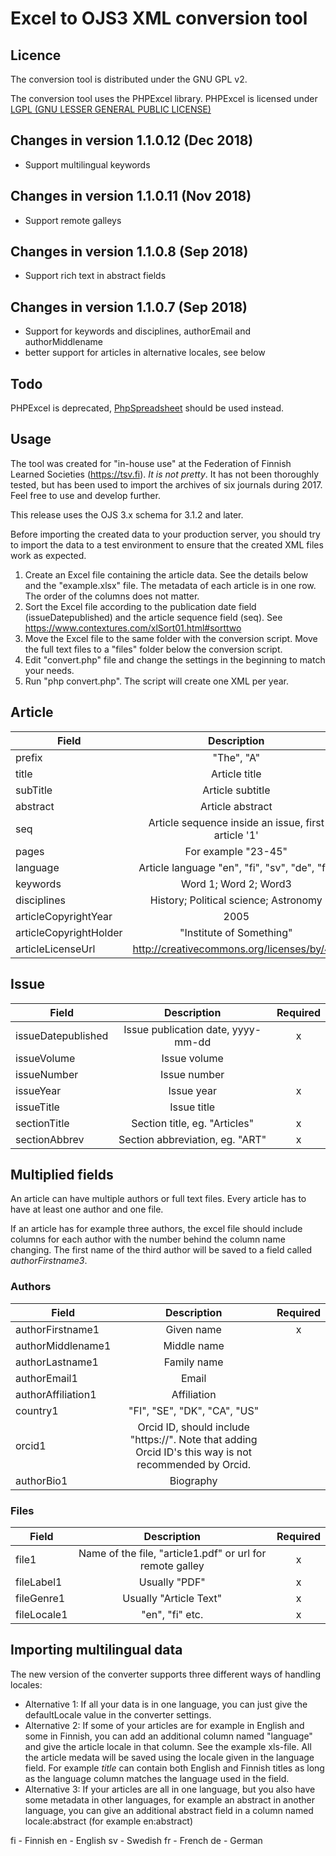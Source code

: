 # Excel to OJS3 XML conversion tool

## Licence
The conversion tool is distributed under the GNU GPL v2.

The conversion tool uses the PHPExcel library. PHPExcel is licensed under [LGPL (GNU LESSER GENERAL PUBLIC LICENSE)](https://github.com/PHPOffice/PHPExcel/blob/master/license.md)

## Changes in version 1.1.0.12 (Dec 2018)
- Support multilingual keywords

## Changes in version 1.1.0.11 (Nov 2018)
- Support remote galleys

## Changes in version 1.1.0.8 (Sep 2018)
- Support rich text in abstract fields

## Changes in version 1.1.0.7 (Sep 2018)
- Support for keywords and disciplines, authorEmail and authorMiddlename
- better support for articles in alternative locales, see below

## Todo
PHPExcel is deprecated, [PhpSpreadsheet](https://github.com/PHPOffice/PhpSpreadsheet) should be used instead.

## Usage 
The tool was created for "in-house use" at the Federation of Finnish Learned Societies (https://tsv.fi). *It is not pretty*. It has not been thoroughly tested, but has been used to import the archives of six journals during 2017. Feel free to use and develop further.

This release uses the OJS 3.x schema for 3.1.2 and later.

Before importing the created data to your production server, you should try to import the data to a test environment to ensure that the created XML files work as expected. 

1. Create an Excel file containing the article data. See the details below and the "example.xlsx" file. The metadata of each article is in one row. The order of the columns does not matter. 
2. Sort the Excel file according to the publication date field (issueDatepublished) and the article sequence field (seq). See https://www.contextures.com/xlSort01.html#sorttwo
3. Move the Excel file to the same folder with the conversion script. Move the full text files to a "files" folder below the conversion script.
4. Edit "convert.php" file and change the settings in the beginning to match your needs.
5. Run "php convert.php". The script will create one XML per year.

## Article
| Field | Description |  Required|
|----------|:--------:|:--------:|
| prefix |  "The", "A" |  |
| title |  Article title | x |
| subTitle |  Article subtitle |   |
| abstract|  Article abstract |   |
| seq |  Article sequence inside an issue, first article '1' | x  |
| pages| For example "23-45"  |  |
| language| Article language "en", "fi", "sv", "de", "fr"  |  |
| keywords| Word 1; Word 2; Word3 |  |
| disciplines| History; Political science; Astronomy |  |
| articleCopyrightYear| 2005 |  |
| articleCopyrightHolder| "Institute of Something" |  |
| articleLicenseUrl| http://creativecommons.org/licenses/by/4.0 |  |

## Issue
| Field | Description |  Required|
|----------|:--------:|:--------:|
| issueDatepublished |  Issue publication date, yyyy-mm-dd | x |
| issueVolume |  Issue volume |  |
| issueNumber |  Issue number |  |
| issueYear |  Issue year | x |
| issueTitle |  Issue title |  |
| sectionTitle |  Section title, eg. "Articles" | x  |
| sectionAbbrev |  Section abbreviation, eg. "ART" | x  |                    
                    
## Multiplied fields
An article can have multiple authors or full text files. Every article has to have at least one author and one file.

If an article has for example three authors, the excel file should include columns for each author with the number behind the column name changing. The first name of the third author will be saved to a field called *authorFirstname3*.

### Authors
| Field | Description |  Required|
|----------|:--------:|:--------:|
| authorFirstname1|  Given name | x |
| authorMiddlename1|  Middle name |  |
| authorLastname1|  Family name |   |
| authorEmail1|  Email |  |
| authorAffiliation1|  Affiliation |   |
| country1|  "FI", "SE", "DK", "CA", "US" |   |
| orcid1|  Orcid ID, should include "https://". Note that adding Orcid ID's this way is not recommended by Orcid. |   |
| authorBio1|  Biography |   |

### Files
| Field | Description |  Required|
|----------|:--------:|:--------:|
| file1|  Name of the file, "article1.pdf" or url for remote galley| x |
| fileLabel1|  Usually "PDF"| x |
| fileGenre1|  Usually "Article Text"| x |
| fileLocale1|  "en", "fi" etc. | x |

## Importing multilingual data

The new version of the converter supports three different ways of handling locales:
- Alternative 1: If all your data is in one language, you can just give the defaultLocale value in the converter settings.
- Alternative 2: If some of your articles are for example in English and some in Finnish, you can add an additional column named "language" and give the article locale in that column. See the example xls-file. All the article medata will be saved using the locale given in the language field. For example *title* can contain both English and Finnish titles as long as the language column matches the language used in the field.
- Alternative 3: If your articles are all in one language, but you also have some metadata in other languages, for example an abstract in another language, you can give an additional abstract field in a column named locale:abstract (for example en:abstract)


fi - Finnish
en - English
sv - Swedish
fr - French
de - German

